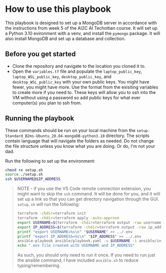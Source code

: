 # How to use this playbook

This playbook is designed to set up a MongoDB server in accordance with the instructions from week 5 of the AI2C AI Technitian course. It will set up a Python 3.10 evironment with a venv, and install the `pymongo` package. It will also install MongoDB and set up a database and collection.

## Before you get started

- Clone the repository and navigate to the location you cloned it to.
- Open the `variables.tf` file and populate the `laptop_public_key`, `laptop_WSL_public_key`, `desktop_public_key`, and `desktop_WSL_public_key` with your own public keys. You might have fewer, you might have more. Use the format from the exisiting variables to create more if you need to. These keys will allow you to ssh into the VM without using a password so add public keys for what ever computer(s) you plan to ssh from.

## Running the playbook

These commands should be run on your local machine from the `setup-Standard_B2ms-Ubuntu_20.04-mongoDB-python3.10` directory. The scripts contain language that will navigate the folders as needed. Do not change the file structure unless you know what you are doing. Or do, I'm not your dad.

Run the following to set up the environment:

```bash
chmod +x setup.sh
source ./setup.sh
ssh $USERNAME@$IP_ADDRESS
```

> NOTE - if you use the VS Code remote connection extension, you might want to skip the `ssh` command. It will be done for you, and it will set up a link so that you can get directory navigation through the GUI.  
> `setup.sh` will run the following:
>
> ```bash
> terraform -chdir=terraform init
> terraform -chdir=terraform apply -auto-approve
> export USERNAME=$(terraform -chdir=terraform output -raw username)
> export IP_ADDRESS=$(terraform -chdir=terraform output -raw ip_address)
> printf "export USERNAME=%s\n" "$USERNAME" >> ../.env
> printf "export IP_ADDRESS=%s\n" "$IP_ADDRESS" >> ../.env
> ansible-playbook ansible/playbook.yaml -u $USERNAME -i ansible/inventory.yml --ssh-common-args='-o StrictHostKeyChecking=no'
> echo ".env file created with USERNAME and IP_ADDRESS"
> ```
>
> As such, you should only need to run it once. If you need to run just the ansible command, I have included `ansible.sh` to reduce typing/remembering.
